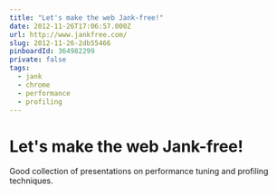 ```yaml
---
title: "Let's make the web Jank-free!"
date: 2012-11-26T17:06:57.000Z
url: http://www.jankfree.com/
slug: 2012-11-26-2db55466
pinboardId: 364982299
private: false
tags:
  - jank
  - chrome
  - performance
  - profiling
---
```


# Let's make the web Jank-free!

Good collection of presentations on performance tuning and profiling techniques.
